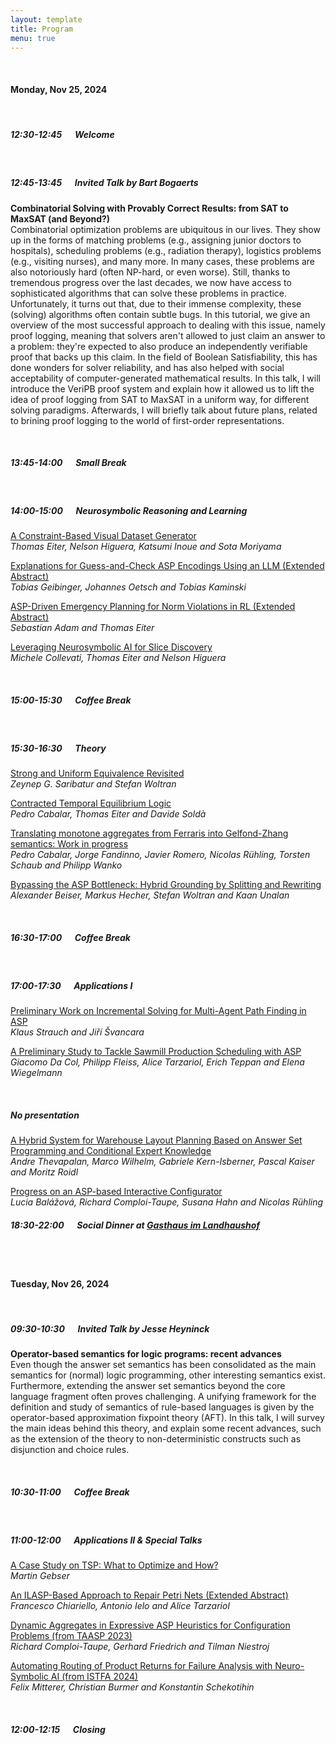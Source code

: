 ```yaml
---
layout: template
title: Program
menu: true
---
```


<br/>

#### Monday, Nov 25, 2024

<br/>

##### 12:30-12:45 &emsp; Welcome

<br/>

##### 12:45-13:45 &emsp; Invited Talk by Bart Bogaerts

**Combinatorial Solving with Provably Correct Results: from SAT to MaxSAT (and Beyond?)** \
Combinatorial optimization problems are ubiquitous in our lives. They show up in the forms of matching problems (e.g., assigning junior doctors to hospitals), scheduling problems (e.g., radiation therapy), logistics problems (e.g., visiting nurses), and many more. In many cases, these problems are also notoriously hard (often NP-hard, or even worse). Still, thanks to tremendous progress over the last decades, we now have access to sophisticated algorithms that can solve these problems in practice. Unfortunately, it turns out that, due to their immense complexity, these (solving) algorithms often contain subtle bugs. In this tutorial, we give an overview of the most successful approach to dealing with this issue, namely proof logging, meaning that solvers aren't allowed to just claim an answer to a problem: they're expected to also produce an independently verifiable proof that backs up this claim. In the field of Boolean Satisfiability, this has done wonders for solver reliability, and has also helped with social acceptability of computer-generated mathematical results. 
In this talk, I will introduce the VeriPB proof system and explain how it allowed us to lift the idea of proof logging from SAT to MaxSAT in a uniform way, for different solving paradigms. Afterwards, I will briefly talk about future plans, related to brining proof logging to the world of first-order representations. 

<br/>

##### 13:45-14:00 &emsp; Small Break

<br/>

##### 14:00-15:00 &emsp; Neurosymbolic Reasoning and Learning

[A Constraint-Based Visual Dataset Generator](/assets/paper/TAASP_2024_paper_5.pdf) \
_Thomas Eiter, Nelson Higuera, Katsumi Inoue and Sota Moriyama_

[Explanations for Guess-and-Check ASP Encodings Using an LLM (Extended Abstract)](/assets/paper/TAASP_2024_paper_9.pdf) \
_Tobias Geibinger, Johannes Oetsch and Tobias Kaminski_

[ASP-Driven Emergency Planning for Norm Violations in RL (Extended Abstract)](/assets/paper/TAASP_2024_paper_10.pdf) \
_Sebastian Adam and Thomas Eiter_

[Leveraging Neurosymbolic AI for Slice Discovery](/assets/paper/TAASP_2024_paper_15.pdf) \
_Michele Collevati, Thomas Eiter and Nelson Higuera_

<br/>

##### 15:00-15:30 &emsp; Coffee Break

<br/>

##### 15:30-16:30 &emsp; Theory

[Strong and Uniform Equivalence Revisited](/assets/paper/TAASP_2024_paper_2.pdf) \
_Zeynep G. Saribatur and Stefan Woltran_

[Contracted Temporal Equilibrium Logic](/assets/paper/TAASP_2024_paper_11.pdf) \
_Pedro Cabalar, Thomas Eiter and Davide Soldà_

[Translating monotone aggregates from Ferraris into Gelfond-Zhang semantics: Work in progress](/assets/paper/TAASP_2024_paper_4.pdf) \
_Pedro Cabalar, Jorge Fandinno, Javier Romero, Nicolas Rühling, Torsten Schaub and Philipp Wanko_

[Bypassing the ASP Bottleneck: Hybrid Grounding by Splitting and Rewriting](/assets/paper/TAASP_2024_paper_6.pdf) \
_Alexander Beiser, Markus Hecher, Stefan Woltran and Kaan Unalan_

<br/>

##### 16:30-17:00 &emsp; Coffee Break

<br/>

##### 17:00-17:30 &emsp; Applications I

[Preliminary Work on Incremental Solving for Multi-Agent Path Finding in ASP](/assets/paper/TAASP_2024_paper_13.pdf) \
_Klaus Strauch and Jiří Švancara_


[A Preliminary Study to Tackle Sawmill Production Scheduling with ASP ](/assets/paper/TAASP_2024_paper_12.pdf) \
_Giacomo Da Col, Philipp Fleiss, Alice Tarzariol, Erich Teppan and Elena Wiegelmann_

<br/>

##### No presentation

[A Hybrid System for Warehouse Layout Planning Based on Answer Set Programming and Conditional Expert Knowledge](/assets/paper/TAASP_2024_paper_1.pdf) \
_Andre Thevapalan, Marco Wilhelm, Gabriele Kern-Isberner, Pascal Kaiser and Moritz Roidl_ 

[Progress on an ASP-based Interactive Configurator](/assets/paper/TAASP_2024_paper_3.pdf) \
_Lucia Balážová, Richard Comploi-Taupe, Susana Hahn and Nicolas Rühling_

##### 18:30-22:00 &emsp; Social Dinner at [Gasthaus im Landhaushof](https://gut-essen-trinken.at/der-landhaushof/)

<br/>
<br/>

#### Tuesday, Nov 26, 2024

<br/>

##### 09:30-10:30 &emsp; Invited Talk by Jesse Heyninck

**Operator-based semantics for logic programs: recent advances** \
Even though the answer set semantics has been consolidated as the main semantics for (normal) logic programming, other interesting semantics exist. Furthermore, extending the answer set semantics beyond the core language fragment often proves challenging. A unifying framework for the definition and study of semantics of rule-based languages is given by the operator-based approximation fixpoint theory (AFT). In this talk, I will survey the main ideas behind this theory, and explain some recent advances, such as the extension of the theory to non-deterministic constructs such as disjunction and choice rules.

<br/>

##### 10:30-11:00 &emsp; Coffee Break

<br/>

##### 11:00-12:00 &emsp; Applications II & Special Talks

[A Case Study on TSP: What to Optimize and How?](/assets/paper/TAASP_2024_paper_7.pdf) \
_Martin Gebser_

[An ILASP-Based Approach to Repair Petri Nets (Extended Abstract)](/assets/paper/TAASP_2024_paper_8.pdf) \
_Francesco Chiariello, Antonio Ielo and Alice Tarzariol_

[Dynamic Aggregates in Expressive ASP Heuristics for Configuration Problems (from TAASP 2023)](http://www.kr.tuwien.ac.at/events/taasp23/papers/TAASP_2023_paper_7.pdf) \
_Richard Comploi-Taupe, Gerhard Friedrich and Tilman Niestroj_

[Automating Routing of Product Returns for Failure Analysis with Neuro-Symbolic AI (from ISTFA 2024)](https://dl.asminternational.org/istfa/proceedings-pdf/ISTFA2024/84918/47/700475/istfa2024p0047.pdf) \
_Felix Mitterer, Christian Burmer and Konstantin Schekotihin_

<br/>

##### 12:00-12:15 &emsp; Closing
